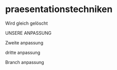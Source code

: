 # praesentationstechniken
Wird gleich gelöscht

UNSERE ANPASSUNG

Zweite anpassung

dritte anpassung

Branch anpassung